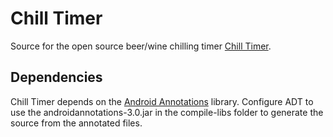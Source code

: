 Chill Timer
==========

Source for the open source beer/wine chilling timer [Chill Timer](https://play.google.com/store/apps/details?id=com.mkthings.chilltimer&hl=en).

## Dependencies

Chill Timer depends on the [Android Annotations](http://androidannotations.org/) library. Configure ADT to use the androidannotations-3.0.jar in the compile-libs folder to generate the source from the annotated files.
